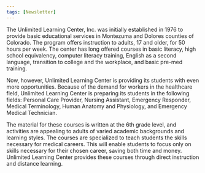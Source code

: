 ```yaml
---
tags: [Newsletter]
---
```

The Unlimited Learning Center, Inc. was initially established in 1976 to provide basic educational services in Montezuma and Dolores counties of Colorado. The program offers instruction to adults, 17 and older, for 50 hours per week. The center has long offered courses in basic literacy, high school equivalency, computer literacy training, English as a second language, transition to college and the workplace, and basic pre-med training.

Now, however, Unlimited Learning Center is providing its students with even more opportunities. Because of the demand for workers in the healthcare field, Unlimited Learning Center is preparing its students in the following fields: Personal Care Provider, Nursing Assistant, Emergency Responder, Medical Terminology, Human Anatomy and Physiology, and Emergency Medical Technician.

The material for these courses is written at the 6th grade level, and activities are appealing to adults of varied academic backgrounds and learning styles. The courses are specialized to teach students the skills necessary for medical careers. This will enable students to focus only on skills necessary for their chosen career, saving both time and money. Unlimited Learning Center provides these courses through direct instruction and distance learning.